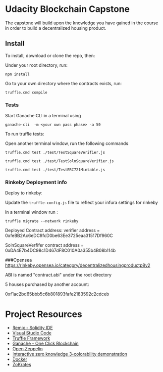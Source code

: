 # Udacity Blockchain Capstone

The capstone will build upon the knowledge you have gained in the course in order to build a decentralized housing product. 

## Install

To install, download or clone the repo, then:

Under your root directory, run:

`npm install`

Go to your own directory where the contracts exists, run:

`truffle.cmd compile` 

### Tests

Start Ganache CLI in a terminal using

`ganache-cli  -m <your own pass phase> -a 50  `

To run truffle tests:

Open another terminal window, run the following commands

`truffle.cmd test ./test/TestSquareVerifier.js`

`truffle.cmd test ./test/TestSolnSquareVerifier.js`

`truffle.cmd test ./test/TestERC721Mintable.js`

### Rinkeby Deployment info

Deploy to rinkeby:

Update the `truffle-config.js` file to reflect your infura settings for rinkeby

In a terminal window run :

`truffle migrate --network rinkeby`

Deployed Contract address:
verifier address = 0xfeBB2Ac6eDC9fcD0be63Ee3725eaa31517Df960C

SolnSquareVerfifer contract address = 0xDA4E7b4DC98c1D467dF8C010A0a355b4B08b114b

###Opensea
https://rinkeby.opensea.io/category/decentralizedhousingproductp8v2

ABI is named "contract.abi" under the root directory 

5 houses purchased by another account:

0xf1ac2bd65bbb5c6b801893fafe2183592c2cdceb

# Project Resources

* [Remix - Solidity IDE](https://remix.ethereum.org/)
* [Visual Studio Code](https://code.visualstudio.com/)
* [Truffle Framework](https://truffleframework.com/)
* [Ganache - One Click Blockchain](https://truffleframework.com/ganache)
* [Open Zeppelin ](https://openzeppelin.org/)
* [Interactive zero knowledge 3-colorability demonstration](http://web.mit.edu/~ezyang/Public/graph/svg.html)
* [Docker](https://docs.docker.com/install/)
* [ZoKrates](https://github.com/Zokrates/ZoKrates)
